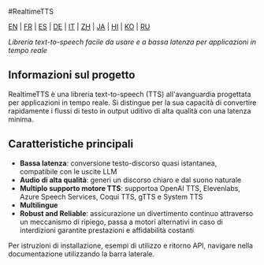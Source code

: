 #RealtimeTTS

[EN](../en/index.md) | [FR](../fr/index.md) | [ES](../es/index.md) | [DE](../de/index.md) | [IT](../it/index.md) | [ZH](../zh/index.md) | [JA](../ja/index.md) | [HI](../hi/index.md) | [KO](../ko/index.md) | [RU](../ru/index.md)

*Libreria text-to-speech facile da usare e a bassa latenza per applicazioni in tempo reale*

## Informazioni sul progetto

RealtimeTTS è una libreria text-to-speech (TTS) all'avanguardia progettata per applicazioni in tempo reale. Si distingue per la sua capacità di convertire rapidamente i flussi di testo in output uditivo di alta qualità con una latenza minima.

## Caratteristiche principali

- **Bassa latenza**: conversione testo-discorso quasi istantanea, compatibile con le uscite LLM
- **Audio di alta qualità**: generi un discorso chiaro e dal suono naturale
- **Multiplo supporto motore TTS**: supportoa OpenAI TTS, Elevenlabs, Azure Speech Services, Coqui TTS, gTTS e System TTS
- **Multilingue**
- **Robust and Reliable**: assicurazione un divertimento continuo attraverso un meccanismo di ripiego, passa a motori alternativi in caso di interdizioni garantite prestazioni e affidabilità costanti

Per istruzioni di installazione, esempi di utilizzo e ritorno API, navigare nella documentazione utilizzando la barra laterale.
